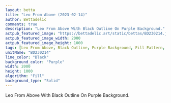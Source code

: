```yaml
---
layout: betta
title: "Leo From Above (2023-02-14)"
author: Bettadelic
comments: true
description: "Leo From Above With Black Outline On Purple Background."
actpub_featured_image: "https://bettadelic.art/static/bettas/BD230214.jpg"
actpub_featured_image_width: 2000
actpub_featured_image_height: 1000
tags: [Leo From Above, Black Outline, Purple Background, Fill Pattern, February 2023, Solid Background Pattern]
unitName: "BD230214"
line_color: "Black"
background_color: "Purple"
width: 2000
height: 1000
algorithm: "Fill"
background_type: "Solid"
---
```


Leo From Above With Black Outline On Purple Background.
